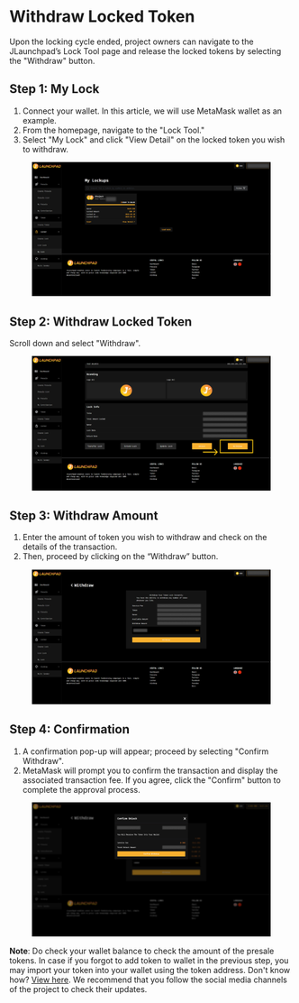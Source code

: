 # Withdraw Locked Token

Upon the locking cycle ended, project owners can navigate to the JLaunchpad’s Lock Tool page and release the locked tokens by selecting the "Withdraw" button.

## Step 1: My Lock

1. Connect your wallet. In this article, we will use MetaMask wallet as an example.
2. From the homepage, navigate to the "Lock Tool."
3. Select "My Lock" and click "View Detail" on the locked token you wish to withdraw.

<figure><img src="../../../.gitbook/assets/Lock-ViewDetail (2).jpg" alt=""><figcaption></figcaption></figure>

## Step 2: Withdraw Locked Token

Scroll down and select "Withdraw".

<figure><img src="../../../.gitbook/assets/Lock-Withdraw-2.jpg" alt=""><figcaption></figcaption></figure>

## Step 3: Withdraw Amount

1. Enter the amount of token you wish to withdraw and check on the details of the transaction.
2. Then, proceed by clicking on the “Withdraw” button.

<figure><img src="../../../.gitbook/assets/Lock-Withdraw-3.jpg" alt=""><figcaption></figcaption></figure>

## Step 4: Confirmation

1. A confirmation pop-up will appear; proceed by selecting "Confirm Withdraw".
2. MetaMask will prompt you to confirm the transaction and display the associated transaction fee. If you agree, click the "Confirm" button to complete the approval process.

<figure><img src="../../../.gitbook/assets/Lock-Withdraw-4.jpg" alt=""><figcaption></figcaption></figure>

**Note**: Do check your wallet balance to check the amount of the presale tokens. In case if you forgot to add token to wallet in the previous step, you may import your token into your wallet using the token address. Don't know how? [View here](https://support.metamask.io/manage-crypto/portfolio/how-to-import-a-token-in-metamask-portfolio/). We recommend that you follow the social media channels of the project to check their updates.



